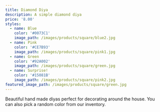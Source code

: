 ```yaml
---
title: Diamond Diya
description: A simple diamond diya
price: '8.00'
styles:
  - name: Blue
    color: '#0073C1'
    image_path: /images/products/square/blue2.jpg
  - name: Pink
    color: '#CE7B93'
    image_path: /images/products/square/pink1.jpg
  - name: Green
    color: '#92A002'
    image_path: /images/products/square/green.jpg
  - name: Surprise!
    color: '#15081B'
    image_path: /images/products/square/pink2.jpg    
featured_image_path: /images/products/square/green.jpg
---
```


Beautiful hand made diyas perfect for decorating around the house. You can also pick a random color from our inventory.
